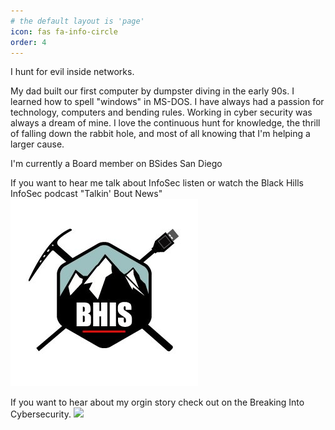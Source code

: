 ```yaml
---
# the default layout is 'page'
icon: fas fa-info-circle
order: 4
---
```


I hunt for evil inside networks.

My dad built our first computer by dumpster diving in the early 90s. I learned how to spell "windows" in MS-DOS. I have always had a passion for technology, computers and bending rules. Working in cyber security was always a dream of mine. I love the continuous hunt for knowledge, the thrill of falling down the rabbit hole, and most of all knowing that I'm helping a larger cause.

I'm currently a Board member on BSides San Diego


If you want to hear me talk about InfoSec listen or watch the Black Hills InfoSec podcast "Talkin' Bout News"
[<img src="/assets/images/blackhills.jpg">](https://open.spotify.com/show/5JcgajysqCIYNPIR9ICcFe)



If you want to hear about my orgin story check out on the Breaking Into Cybersecurity.
[![](https://img.youtube.com/vi/uG67G9-uZpI/maxresdefault.jpg)](https://www.youtube.com/watch?v=uG67G9-uZpI)
